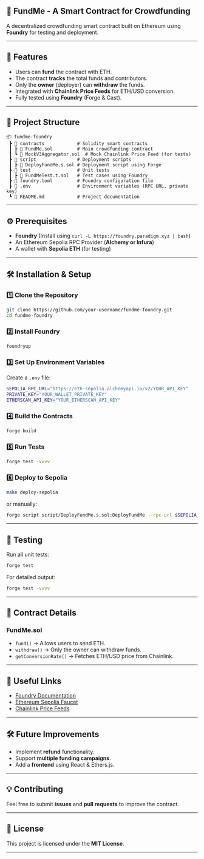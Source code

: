 


## **📜 FundMe - A Smart Contract for Crowdfunding**
A decentralized crowdfunding smart contract built on Ethereum using **Foundry** for testing and deployment.

---

## **🚀 Features**
- Users can **fund** the contract with ETH.
- The contract **tracks** the total funds and contributors.
- Only the **owner** (deployer) can **withdraw** the funds.
- Integrated with **Chainlink Price Feeds** for ETH/USD conversion.
- Fully tested using **Foundry** (Forge & Cast).

---

## **📂 Project Structure**
```
📦 fundme-foundry
 ┣ 📂 contracts            # Solidity smart contracts
 ┃ ┣ 📜 FundMe.sol         # Main crowdfunding contract
 ┃ ┗ 📜 MockV3Aggregator.sol  # Mock Chainlink Price Feed (for tests)
 ┣ 📂 script               # Deployment scripts
 ┃ ┣ 📜 DeployFundMe.s.sol # Deployment script using Forge
 ┣ 📂 test                 # Unit tests
 ┃ ┣ 📜 FundMeTest.t.sol   # Test cases using Foundry
 ┣ 📜 foundry.toml         # Foundry configuration file
 ┣ 📜 .env                 # Environment variables (RPC URL, private key)
 ┗ 📜 README.md            # Project documentation
```

---

## **⚙️ Prerequisites**
- **Foundry** (Install using `curl -L https://foundry.paradigm.xyz | bash`)
- An Ethereum Sepolia RPC Provider (**Alchemy or Infura**)
- A wallet with **Sepolia ETH** (for testing)

---

## **🛠 Installation & Setup**
### **1️⃣ Clone the Repository**
```bash
git clone https://github.com/your-username/fundme-foundry.git
cd fundme-foundry
```

### **2️⃣ Install Foundry**
```bash
foundryup
```

### **3️⃣ Set Up Environment Variables**
Create a `.env` file:
```bash
SEPOLIA_RPC_URL="https://eth-sepolia.alchemyapi.io/v2/YOUR_API_KEY"
PRIVATE_KEY="YOUR_WALLET_PRIVATE_KEY"
ETHERSCAN_API_KEY="YOUR_ETHERSCAN_API_KEY"
```

### **4️⃣ Build the Contracts**
```bash
forge build
```

### **5️⃣ Run Tests**
```bash
forge test -vvvv
```

### **6️⃣ Deploy to Sepolia**
```bash
make deploy-sepolia
```
or manually:
```bash
forge script script/DeployFundMe.s.sol:DeployFundMe --rpc-url $SEPOLIA_RPC_URL --private-key $PRIVATE_KEY --broadcast --verify --etherscan-api-key $ETHERSCAN_API_KEY -vvvv
```

---

## **🧪 Testing**
Run all unit tests:
```bash
forge test
```
For detailed output:
```bash
forge test -vvvv
```

---

## **📜 Contract Details**
### **FundMe.sol**
- `fund()` → Allows users to send ETH.
- `withdraw()` → Only the owner can withdraw funds.
- `getConversionRate()` → Fetches ETH/USD price from Chainlink.

---

## **🔗 Useful Links**
- [Foundry Documentation](https://book.getfoundry.sh/)
- [Ethereum Sepolia Faucet](https://sepoliafaucet.com/)
- [Chainlink Price Feeds](https://docs.chain.link/data-feeds/)

---

## **🛠 Future Improvements**
- Implement **refund** functionality.
- Support **multiple funding campaigns**.
- Add a **frontend** using React & Ethers.js.

---

## **💡 Contributing**
Feel free to submit **issues** and **pull requests** to improve the contract.

---

## **📜 License**
This project is licensed under the **MIT License**.

---

